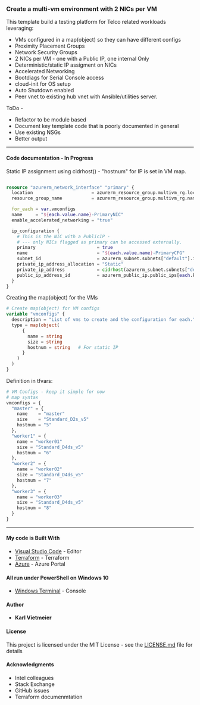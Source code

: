 ### Create a multi-vm environment with 2 NICs per VM

This template build a testing platform for Telco related workloads leveraging:

* VMs configured in a map(object) so they can have different configs
* Proximity Placement Groups
* Network Security Groups
* 2 NICs per VM - one with a Public IP, one internal Only
* Deterministic/static IP assigment on NICs
* Accelerated Networking
* Bootdiags for Serial Console access
* cloud-init for OS setup
* Auto Shutdown enabled
* Peer vnet to existing hub vnet with Ansible/utilities server.

ToDo -

* Refactor to be module based
* Document key template code that is poorly documented in general
* Use existing NSGs
* Better output

___

#### Code documentation - In Progress

Static IP assignment using cidrhost() - "hostnum" for IP is set in VM map.

```terraform

resource "azurerm_network_interface" "primary" {
  location                      = azurerm_resource_group.multivm_rg.location
  resource_group_name           = azurerm_resource_group.multivm_rg.name

  for_each = var.vmconfigs
  name     = "${each.value.name}-PrimaryNIC"
  enable_accelerated_networking = "true"

  ip_configuration {
    # This is the NIC with a PublicIP - 
    # --- only NICs flagged as primary can be accessed externally.
    primary                       = true
    name                          = "${each.value.name}-PrimaryCFG"
    subnet_id                     = azurerm_subnet.subnets["default"].id
    private_ip_address_allocation = "Static"
    private_ip_address            = cidrhost(azurerm_subnet.subnets["default"].address_prefixes[0], each.value.hostnum)
    public_ip_address_id          = azurerm_public_ip.public_ips[each.key].id
  }
}

```

Creating the map(object) for the VMs

```terraform
# Create map(object) for VM configs
variable "vmconfigs" {
  description = "List of vms to create and the configuration for each."
  type = map(object(
      {
        name = string
        size = string
        hostnum = string   # For static IP
      }
    )
  )
}
```

Definition in tfvars:

```terraform
# VM Configs - keep it simple for now
# map syntax
vmconfigs = {
  "master" = {
    name    = "master"
    size    = "Standard_D2s_v5"
    hostnum = "5"
  },
  "worker1" = {
    name = "worker01"
    size = "Standard_D4ds_v5"
    hostnum = "6"
  },
  "worker2" = {
    name = "worker02"
    size = "Standard_D4ds_v5"
    hostnum = "7"
  },
  "worker3" = {
    name = "worker03"
    size = "Standard_D4ds_v5"
    hostnum = "8"
  }
}
```

___

#### My code is Built With

* [Visual Studio Code](https://code.visualstudio.com/) - Editor
* [Terraform](https://www.terraform.io/) - Terraform
* [Azure](portal.azure.com) - Azure Portal

#### All run under PowerShell on Windows 10

* [Windows Terminal](https://docs.microsoft.com/en-us/windows/terminal/) - Console

#### Author

* **Karl Vietmeier**

#### License

This project is licensed under the MIT License - see the [LICENSE.md](LICENSE.md) file for details

#### Acknowledgments

* Intel colleagues
* Stack Exchange
* GitHub issues
* Terraform documenmtation
